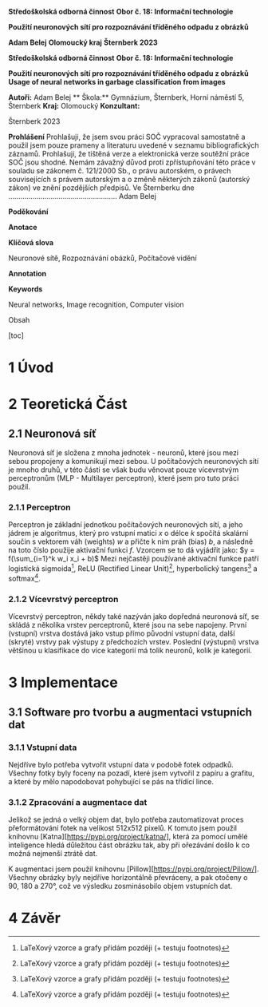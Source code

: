 **Středoškolská odborná činnost**
**Obor č. 18: Informační technologie**

**Použití neuronových sítí pro rozpoznávání tříděného odpadu z obrázků**

**Adam Belej**
**Olomoucký kraj**
**Šternberk 2023**


**Středoškolská odborná činnost**
**Obor č. 18: Informační technologie**

**Použití neuronových sítí pro rozpoznávání tříděného odpadu z obrázků**
**Usage of neural networks in garbage classification from images**

**Autoři:** Adam Belej
** Škola:** Gymnázium, Šternberk, Horní náměstí 5, Šternberk
**Kraj:** Olomoucký
**Konzultant:** 

Šternberk 2023


**Prohlášení**
Prohlašuji, že jsem svou práci SOČ vypracoval samostatně a použil jsem pouze prameny
a literaturu uvedené v seznamu bibliografických záznamů.
Prohlašuji, že tištěná verze a elektronická verze soutěžní práce SOČ jsou shodné.
Nemám závažný důvod proti zpřístupňování této práce v souladu se zákonem č. 121/2000 Sb.,
o právu autorském, o právech souvisejících s právem autorským a o změně některých zákonů
(autorský zákon) ve znění pozdějších předpisů.
Ve Šternberku dne  ………………………………………………
Adam Belej


**Poděkování**


**Anotace**

**Klíčová slova**

Neuronové sítě, Rozpoznávání obázků, Počítačové vidění

**Annotation**

**Keywords**

Neural networks, Image recognition, Computer vision


Obsah

[toc]


# 1 Úvod


# 2 Teoretická Část
## 2.1 Neuronová síť
Neuronová síť je složena z mnoha jednotek - neuronů, které jsou mezi sebou propojeny a komunikují mezi sebou. U počítačových neuronových sítí je mnoho druhů, v této části se však budu věnovat pouze vícevrstvým perceptronům (MLP - Multilayer perceptron), které jsem pro tuto práci použil.
### 2.1.1 Perceptron
Perceptron je základní jednotkou počítačových neuronových sítí, a jeho jádrem je algoritmus, který pro vstupní matici *x* o délce *k* spočítá skalární součin s vektorem váh (weights) *w* a přičte k nim práh (bias) *b*, a následně na toto číslo použije aktivační funkci *f*. Vzorcem se to dá vyjádřit jako:
$y = f(\sum_{i=1}^k w_i  x_i + b)$
Mezi nejčastěji používané aktivační funkce patří logistická sigmoida[^1], ReLU (Rectified Linear Unit)[^1], hyperbolický tangens[^1] a softmax[^1]. 

[^1]: LaTeXový vzorce a grafy přidám později (+ testuju footnotes)
### 2.1.2 Vícevrstvý perceptron
Vícevrstvý perceptron, někdy také nazýván jako dopředná neuronová síť, se skládá z několika vrstev perceptronů, které jsou na sebe napojeny. První (vstupní) vrstva dostává jako vstup přímo původní vstupní data, další (skryté) vrstvy pak výstupy z předchozích vrstev. Poslední (výstupní) vrstva většinou u klasifikace do více kategorií má tolik neuronů, kolik je kategorií.  
# 3 Implementace
## 3.1 Software pro tvorbu a augmentaci vstupních dat
### 3.1.1 Vstupní data
Nejdříve bylo potřeba vytvořit vstupní data v podobě fotek odpadků. Všechny fotky byly foceny na pozadí, které jsem vytvořil z papíru a grafitu, a které by mělo napodobovat pohybující se pás na třídící lince.
### 3.1.2 Zpracování a augmentace dat
Jelikož se jedná o velký objem dat, bylo potřeba zautomatizovat proces přeformátování fotek na velikost 512x512 pixelů. K tomuto jsem použil knihovnu [Katna][https://pypi.org/project/katna/], která za pomocí umělé inteligence hledá důležitou část obrázku tak, aby při ořezávání došlo k co možná nejmenší ztrátě dat. 

K augmentaci jsem použil knihovnu [Pillow][https://pypi.org/project/Pillow/]. Všechny obrázky byly nejdříve horizontálně převráceny, a pak otočeny o 90, 180 a 270°, což ve výsledku zosminásobilo objem vstupních dat.
# 4 Závěr